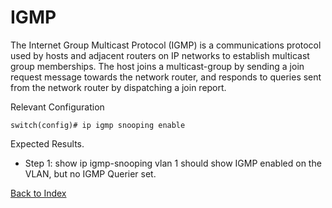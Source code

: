 # IGMP

The Internet Group Multicast Protocol (IGMP) is a communications protocol used by hosts and adjacent routers on IP networks to establish multicast group memberships. The host joins a multicast-group by sending a join request message towards the network router, and responds to queries sent from the network router by dispatching a join report.


Relevant Configuration

```
switch(config)# ip igmp snooping enable
```

Expected Results.
* Step 1: show ip igmp-snooping vlan 1 should show IGMP enabled on the VLAN, but no IGMP Querier set.

[Back to Index](index.md)
